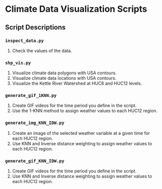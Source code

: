 # Climate Data Visualization Scripts

## Script Descriptions

### `inspect_data.py`
1. Check the values of the data.

### `shp_vis.py`
1. Visualize climate data polygons with USA contours.
2. Visualize climate data locations with USA contours.
3. Visualize the Kettle River Watershed at HUC8 and HUC12 levels.

### `generate_gif_1KNN.py`
1. Create GIF videos for the time period you define in the script.
2. Use the 1-KNN method to assign weather values to each HUC12 region.

### `generate_img_KNN_IDW.py`
1. Create an image of the selected weather variable at a given time for each HUC12 region.
2. Use KNN and Inverse distance weighting to assign weather values to each HUC12 region.

### `generate_gif_KNN_IDW.py`
1. Create GIF videos for the time period you define in the script.
2. Use KNN and Inverse distance weighting to assign weather values to each HUC12 region.
